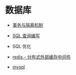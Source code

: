 # 数据库

- [事务与隔离机制](transaction.md)

- [SQL 查询编写](sql.md)

- SQL 优化

- [redis - 分布式外部缓存中间件](redis.md)

- [mysql](mysql.md)

  

